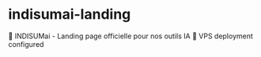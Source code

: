 # indisumai-landing
🚀 INDISUMai - Landing page officielle pour nos outils IA
🚀 VPS deployment configured
